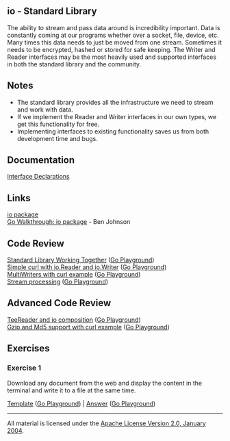 ## io - Standard Library

The ability to stream and pass data around is incredibility important. Data is constantly coming at our programs whether over a socket, file, device, etc. Many times this data needs to just be moved from one stream. Sometimes it needs to be encrypted, hashed or stored for safe keeping. The Writer and Reader interfaces may be the most heavily used and supported interfaces in both the standard library and the community.

## Notes

* The standard library provides all the infrastructure we need to stream and work with data.
* If we implement the Reader and Writer interfaces in our own types, we get this functionality for free.
* Implementing interfaces to existing functionality saves us from both development time and bugs.

## Documentation

[Interface Declarations](documentation/interfaces.md)

## Links

[io package](https://golang.org/pkg/io/)     
[Go Walkthrough: io package](https://medium.com/@benbjohnson/go-walkthrough-io-package-8ac5e95a9fbd#.d2ebstv0q) - Ben Johnson    

## Code Review

[Standard Library Working Together](example1/example1.go) ([Go Playground](https://play.golang.org/p/n-Pz_ZEW8CJ))  
[Simple curl with io.Reader and io.Writer](example2/example2.go) ([Go Playground](https://play.golang.org/p/O28tQtijcCQ))  
[MultiWriters with curl example](example3/example3.go) ([Go Playground](https://play.golang.org/p/XAZf-VYl9I3))  
[Stream processing](example4/example4.go) ([Go Playground](https://play.golang.org/p/jc4mBb-A1wZ))  

## Advanced Code Review

[TeeReader and io composition](advanced/example1/example1.go) ([Go Playground](https://play.golang.org/p/oR6fRusVHl_m))  
[Gzip and Md5 support with curl example](advanced/example2/example2.go) ([Go Playground](https://play.golang.org/p/VPpLpE_ccll))

## Exercises

### Exercise 1

Download any document from the web and display the content in the terminal and write it to a file at the same time.

[Template](exercises/template1/template1.go) ([Go Playground](https://play.golang.org/p/lORHKHse--q)) | 
[Answer](exercises/exercise1/exercise1.go) ([Go Playground](https://play.golang.org/p/wPjVlm7QinK))
___
All material is licensed under the [Apache License Version 2.0, January 2004](http://www.apache.org/licenses/LICENSE-2.0).

